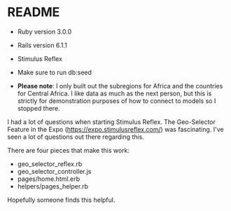 # README

* Ruby version 3.0.0

* Rails version 6.1.1

* Stimulus Reflex

* Make sure to run db:seed

* **Please note**: I only built out the subregions for Africa and the countries for Central Africa. I like data as much as the next person, but this is strictly for demonstration purposes of how to connect to models so I stopped there.


I had a lot of questions when starting Stimulus Reflex. The Geo-Selector Feature in the Expo (https://expo.stimulusreflex.com/) was fascinating. I've seen a lot of questions out there regarding this. 

There are four pieces that make this work:
* geo_selector_reflex.rb
* geo_selector_controller.js
* pages/home.html.erb
* helpers/pages_helper.rb

Hopefully someone finds this helpful.